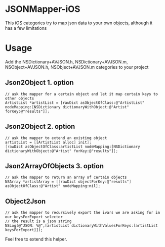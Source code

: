JSONMapper-iOS
==============

This iOS categories try to map json data to your own objects, although it has a few limitations

# Usage
Add the NSDictionary+AVJSON.h, NSDictionary+AVJSON.m, NSObject+AVJSON.h, NSObject+AVJSON.m categories to your project
    
## Json2Object 1. option
```
// ask the mapper for a certain object and let it map certain keys to other objects
ArtistList *artistList = [rawDict asObjectOfClass:@"ArtistList" nodeMapping:[NSDictionary dictionaryWithObject:@"Artist" forKey:@"results"]];
```

## Json2Object 2. option
```
// ask the mapper to extend an existing object
artistList = [[ArtistList alloc] init];
[rawDict asObjectOfClass:artistList nodeMapping:[NSDictionary dictionaryWithObject:@"Artist" forKey:@"results"]];
```
        
## Json2ArrayOfObjects 3. option
```
// ask the mapper to return an array of certain objects
NSArray *artistArray = [[rawDict objectForKey:@"results"] asObjectOfClass:@"Artist" nodeMapping:nil];
```
        
## Object2Json
```
// ask the mapper to recursively export the ivars we are asking for in our keysForExport selector
// the result is a json string
NSLog(@"JSON: %@",[artistList dictionaryWithValuesForKeys:[artistList keysForExport]]);
```

Feel free to extend this helper.